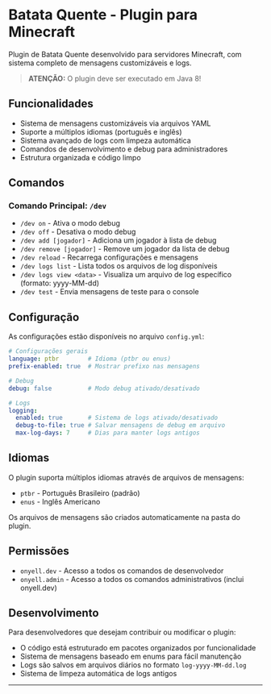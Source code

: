 # Batata Quente - Plugin para Minecraft

Plugin de Batata Quente desenvolvido para servidores Minecraft, com sistema completo de mensagens customizáveis e logs.

> **ATENÇÃO:** O plugin deve ser executado em Java 8!

## Funcionalidades

- Sistema de mensagens customizáveis via arquivos YAML
- Suporte a múltiplos idiomas (português e inglês)
- Sistema avançado de logs com limpeza automática
- Comandos de desenvolvimento e debug para administradores
- Estrutura organizada e código limpo

## Comandos

### Comando Principal: `/dev`

- `/dev on` - Ativa o modo debug
- `/dev off` - Desativa o modo debug
- `/dev add [jogador]` - Adiciona um jogador à lista de debug
- `/dev remove [jogador]` - Remove um jogador da lista de debug
- `/dev reload` - Recarrega configurações e mensagens
- `/dev logs list` - Lista todos os arquivos de log disponíveis
- `/dev logs view <data>` - Visualiza um arquivo de log específico (formato: yyyy-MM-dd)
- `/dev test` - Envia mensagens de teste para o console

## Configuração

As configurações estão disponíveis no arquivo `config.yml`:

```yaml
# Configurações gerais
language: ptbr        # Idioma (ptbr ou enus)
prefix-enabled: true  # Mostrar prefixo nas mensagens

# Debug
debug: false          # Modo debug ativado/desativado

# Logs
logging:
  enabled: true       # Sistema de logs ativado/desativado
  debug-to-file: true # Salvar mensagens de debug em arquivo
  max-log-days: 7     # Dias para manter logs antigos
```

## Idiomas

O plugin suporta múltiplos idiomas através de arquivos de mensagens:

- `ptbr` - Português Brasileiro (padrão)
- `enus` - Inglês Americano

Os arquivos de mensagens são criados automaticamente na pasta do plugin.

## Permissões

- `onyell.dev` - Acesso a todos os comandos de desenvolvedor
- `onyell.admin` - Acesso a todos os comandos administrativos (inclui onyell.dev)

## Desenvolvimento

Para desenvolvedores que desejam contribuir ou modificar o plugin:

- O código está estruturado em pacotes organizados por funcionalidade
- Sistema de mensagens baseado em enums para fácil manutenção
- Logs são salvos em arquivos diários no formato `log-yyyy-MM-dd.log`
- Sistema de limpeza automática de logs antigos

---